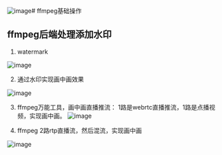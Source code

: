 ![image](https://github.com/cherishman2005/rtc/assets/17688273/f75b631b-f87d-43d2-84f9-8f7e04605402)# ffmpeg基础操作

## ffmpeg后端处理添加水印

1. watermark

![image](https://github.com/cherishman2005/rtc/assets/17688273/b873a764-d288-4072-898b-b327f8fc6202)

2. 通过水印实现画中画效果

![image](https://github.com/cherishman2005/rtc/assets/17688273/31720a79-455b-423d-b0d7-28e585b1f841)

3. ffmpeg万能工具，画中画直播推流： 1路是webrtc直播推流，1路是点播视频，实现画中画。
![image](https://github.com/cherishman2005/rtc/assets/17688273/03ce530d-a2e3-4d20-b223-024605e8e1f1)

4. ffmpeg 2路rtp直播流，然后混流，实现画中画

![image](https://github.com/cherishman2005/rtc/assets/17688273/d2530ac0-79e1-480e-b12f-354f33df9ac3)

